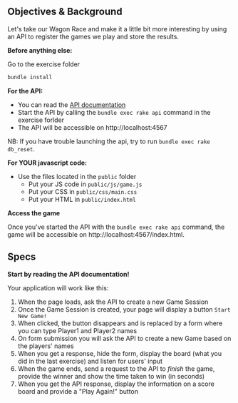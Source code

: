 ## Objectives & Background

Let's take our Wagon Race and make it a little bit more interesting by using an API to register the games we play and store the results.

**Before anything else:**

Go to the exercise folder

```bash
bundle install
```

**For the API:**

* You can read the [API documentation](https://github.com/lewagon/fullstack-challenges/blob/master/04-Front-End/07-JavaScript-Plugins/Optional-01-AJAX-wagon-race/API.md)
* Start the API by calling the `bundle exec rake api` command in the exercise forlder
* The API will be accessible on http://localhost:4567

NB: If you have trouble launching the api, try to run `bundle exec rake db_reset`.

**For YOUR javascript code:**

* Use the files located in the `public` folder
  * Put your JS code in `public/js/game.js`
  * Put your CSS in `public/css/main.css`
  * Put your HTML in `public/index.html`

**Access the game**

Once you've started the API with the `bundle exec rake api` command, the game will be accessible on http://localhost:4567/index.html.

## Specs

**Start by reading the API documentation!**

Your application will work like this:

1. When the page loads, ask the API to create a new Game Session
2. Once the Game Session is created, your page will display a button `Start New Game!`
3. When clicked, the button disappears and is replaced by a form where you can type Player1 and Player2 names
4. On form submission you will ask the API to create a new Game based on the players' names
5. When you get a response, hide the form, display the board (what you did in the last exercise) and listen for users' input
6. When the game ends, send a request to the API to _finish_ the game, provide the winner and show the time taken to win (in seconds)
7. When you get the API response, display the information on a score board and provide a "Play Again!" button
